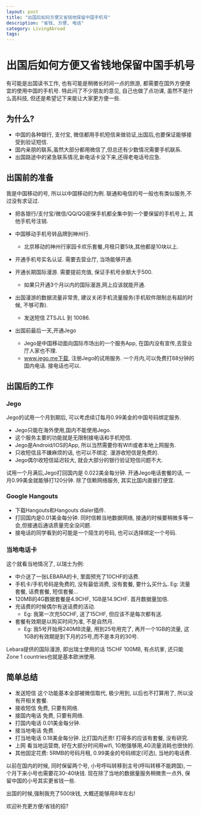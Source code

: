 ```yaml
---
layout: post
title: "出国后如何方便又省钱地保留中国手机号"
description: "省钱, 方便, 电话"
category: LivingAbroad
tags:
---
```


# 出国后如何方便又省钱地保留中国手机号

有可能是出国读书工作, 也有可能是稍微长时间一点的旅游, 都需要在国外方便便宜的使用中国的手机号.
特此问了不少朋友的意见, 自己也做了点功课, 虽然不是什么高科技, 但还是希望记下来能让大家更方便一些.

## 为什么?

* 中国的各种银行, 支付宝, 微信都用手机短信来做验证,出国后,也要保证能够接受到验证短信.
* 国内亲朋的联系,虽然大部分都用微信了,但总还有少数情况需要手机联系.
* 出国路途中的紧急联系情况,新电话卡没下来,还得老电话号应急.

## 出国前的准备

我是中国移动的号, 所以以中国移动的为例. 联通和电信的号一般也有类似服务,不过没有求证过.

* 把各银行/支付宝/微信/QQ/QQ密保手机都全集中到一个要保留的手机号上, 其他手机号注销.
* 中国移动手机号转品牌到神州行.
    * 北京移动的神州行家园卡欢乐套餐,月租只要5块,其他都是10块以上.
* 开通手机号实名认证. 需要去营业厅, 当场能够开通.
* 开通长期国际漫游. 需要提前充值, 保证手机号余额大于500.
    * 如果只开通3个月以内的国际漫游,网上应该就能开通.
* 出国漫游的数据流量非常贵, 建议关闭手机流量服务(手机软件限制总有超的时候, 不够可靠).
    * 发送短信 ZTSJLL 到 10086.

* 出国前最后一天,开通Jego
    * Jego是中国移动面向国际市场出的一个服务App, 在国内没有宣传,去营业厅人家也不理.
    * www.jego.me下载, 注册Jego的试用服务. 一个月内,可以免费打88分钟的国内电话. 接电话也可以.

## 出国后的工作

### Jego

Jego的试用一个月到期后, 可以考虑续订每月0.99美金的中国号码绑定服务.

* Jego只能在海外使用,国内不能使用Jego.
* 这个服务主要的功能就是无限制接电话和手机短信.
* Jego是Android/IOS的App, 所以当然需要你有Wifi或者本地上网服务.
* 只收短信且不嫌麻烦的话, 也可以不绑定. 漫游收短信是免费的.
* Jego偶尔收短信延迟较大, 就会大部分的银行验证短信问题不大.

试用一个月满后,Jego打回国内是 0.022美金每分钟. 开通Jego电话套餐的话, 一月0.99美金就能够打120分钟.
除了信赖网络服务, 其实比国内直接打便宜.

### Google Hangouts

* 下载Hangouts和Hangouts dialer插件.
* 打回国内是0.01美金每分钟. 同时信赖当地数据网络, 接通的时候要稍微多等一会,但接通后通话质量完全没问题.
* 接电话的同学看到的可能是一个陌生的号码, 也可以选择绑定一个号码.

### 当地电话卡

这个就看当地情况了, 以瑞士为例:

* 中介送了一张LEBARA的卡, 里面预充了10CHF的话费.
* 手机卡/手机号码是免费的, 没有最低消费, 没有套餐, 要什么买什么. Eg: 流量套餐, 话费套餐, 短信套餐...
* 120MB的4G数据套餐是4.9CHF, 1GB是14.9CHF. 首月数据量加倍.
* 充话费的时候偶尔有送话费的活动.
    * Eg: 我第一次充50CHF, 送了15CHF, 但应该不是每次都有送.
* 套餐有效期是以购买时间为准, 不是自然月.
    * Eg: 我5号开始用240MB流量, 用到25号用完了, 再开一个1GB的流量, 这1GB的有效期是到下月的25号,而不是本月的30号.


Lebara提供的国际漫游, 即出瑞士使用的话 15CHF 100MB, 有点坑爹, 还只能Zone 1 countries也就是基本欧洲使用.

## 简单总结

* 发送短信 这个功能基本全部被微信取代, 极少用到, 以后也不打算用了, 所以没有开相关套餐.
* 接收短信 免费, 只要有网络.
* 接国内电话 免费, 只要有网络.
* 打国内电话 0.01美金每分钟.
* 接当地电话 免费.
* 打当地电话 0.18美金每分钟. 比打国内还贵! 打得多的应该有套餐, 没有研究.
* 上网 看当地运营商, 好在大部分时间用wifi, 1G勉强够用,4G流量消耗也很快的.
* 其他固定花费: 5RMB的号码月租, 0.99美金的号码绑定(可选), 当地的电话费.

以前在国内的时候, 同时保留两个号, 小号呼叫转移到主号(呼叫转移不能跨国), 一个月下来小号也需要花30-40块钱.
现在除了当地的数据量服务稍微贵一点外, 保留中国的小号其实更省钱一些.

出国的时候,强制我充了500块钱, 大概还能够用8年左右!

欢迎补充更方便/省钱的招?
